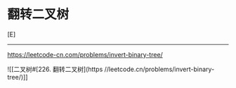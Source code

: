 # 翻转二叉树

[E]

---

https://leetcode-cn.com/problems/invert-binary-tree/

![[二叉树#[226. 翻转二叉树](https //leetcode.cn/problems/invert-binary-tree/)]]